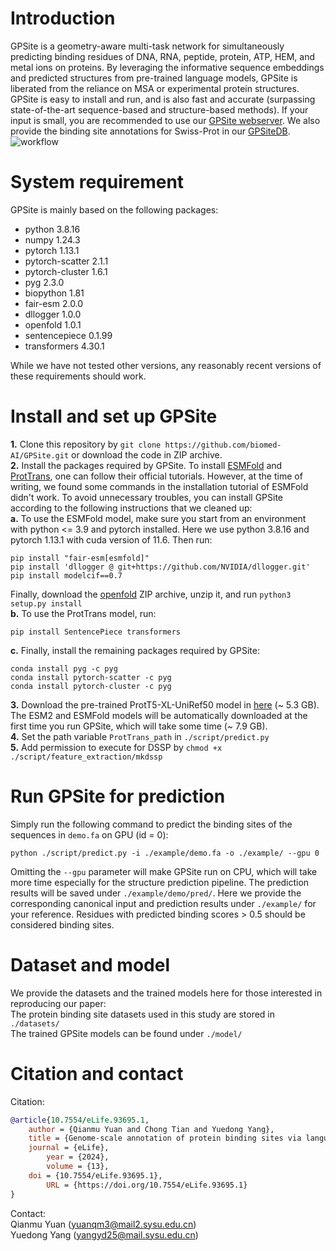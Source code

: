 # Introduction
GPSite is a geometry-aware multi-task network for simultaneously predicting binding residues of DNA, RNA, peptide, protein, ATP, HEM, and metal ions on proteins. By leveraging the informative sequence embeddings and predicted structures from pre-trained language models, GPSite is liberated from the reliance on MSA or experimental protein structures. GPSite is easy to install and run, and is also fast and accurate (surpassing state-of-the-art sequence-based and structure-based methods). If your input is small, you are recommended to use our [GPSite webserver](https://bio-web1.nscc-gz.cn/app/GPSite). We also provide the binding site annotations for Swiss-Prot in our [GPSiteDB](https://bio-web1.nscc-gz.cn/database/GPSiteDB/).
![workflow](https://github.com/biomed-AI/GPSite/blob/main/image/workflow.jpg)

# System requirement
GPSite is mainly based on the following packages:  
- python  3.8.16  
- numpy  1.24.3  
- pytorch  1.13.1  
- pytorch-scatter  2.1.1  
- pytorch-cluster  1.6.1  
- pyg  2.3.0  
- biopython  1.81  
- fair-esm  2.0.0  
- dllogger  1.0.0  
- openfold  1.0.1  
- sentencepiece  0.1.99  
- transformers  4.30.1

While we have not tested other versions, any reasonably recent versions of these requirements should work.

# Install and set up GPSite
**1.** Clone this repository by `git clone https://github.com/biomed-AI/GPSite.git` or download the code in ZIP archive.  
**2.** Install the packages required by GPSite. To install [ESMFold](https://github.com/facebookresearch/esm) and [ProtTrans](https://github.com/agemagician/ProtTrans), one can follow their official tutorials. However, at the time of writing, we found some commands in the installation tutorial of ESMFold didn't work. To avoid unnecessary troubles, you can install GPSite according to the following instructions that we cleaned up:  
**a.** To use the ESMFold model, make sure you start from an environment with python <= 3.9 and pytorch installed. Here we use python 3.8.16 and pytorch 1.13.1 with cuda version of 11.6. Then run:
```
pip install "fair-esm[esmfold]"
pip install 'dllogger @ git+https://github.com/NVIDIA/dllogger.git'
pip install modelcif==0.7
```
Finally, download the [openfold](https://github.com/aqlaboratory/openfold) ZIP archive, unzip it, and run `python3 setup.py install`  
**b.** To use the ProtTrans model, run:
```
pip install SentencePiece transformers
```
**c.** Finally, install the remaining packages required by GPSite:
```
conda install pyg -c pyg
conda install pytorch-scatter -c pyg
conda install pytorch-cluster -c pyg
```
**3.** Download the pre-trained ProtT5-XL-UniRef50 model in [here](https://zenodo.org/record/4644188) (~ 5.3 GB). The ESM2 and ESMFold models will be automatically downloaded at the first time you run GPSite, which will take some time (~ 7.9 GB).  
**4.** Set the path variable `ProtTrans_path` in `./script/predict.py`  
**5.** Add permission to execute for DSSP by `chmod +x ./script/feature_extraction/mkdssp`  

# Run GPSite for prediction
Simply run the following command to predict the binding sites of the sequences in `demo.fa` on GPU (id = 0):
```
python ./script/predict.py -i ./example/demo.fa -o ./example/ --gpu 0
```
Omitting the `--gpu` parameter will make GPSite run on CPU, which will take more time especially for the structure prediction pipeline. The prediction results will be saved under `./example/demo/pred/`. Here we provide the corresponding canonical input and prediction results under `./example/` for your reference. Residues with predicted binding scores > 0.5 should be considered binding sites.

# Dataset and model
We provide the datasets and the trained models here for those interested in reproducing our paper:  
The protein binding site datasets used in this study are stored in `./datasets/`  
The trained GPSite models can be found under `./model/`

# Citation and contact
Citation: 
```bibtex 
@article{10.7554/eLife.93695.1,
	author = {Qianmu Yuan and Chong Tian and Yuedong Yang},
	title = {Genome-scale annotation of protein binding sites via language model and geometric deep learning},
	journal = {eLife},
        year = {2024},
        volume = {13},
	doi = {10.7554/eLife.93695.1},
        URL = {https://doi.org/10.7554/eLife.93695.1}
}
```  

Contact:  
Qianmu Yuan (yuanqm3@mail2.sysu.edu.cn)  
Yuedong Yang (yangyd25@mail.sysu.edu.cn)
